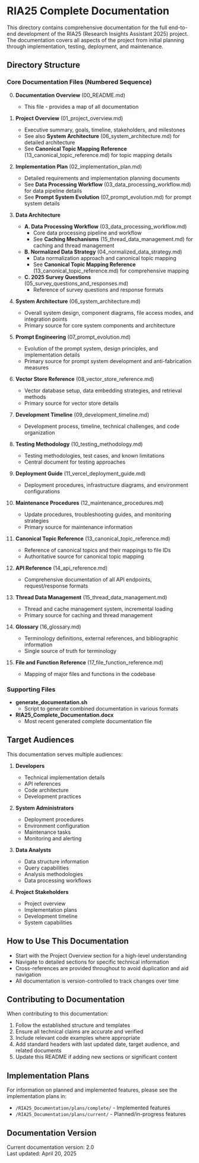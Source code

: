 # RIA25 Complete Documentation

This directory contains comprehensive documentation for the full end-to-end development of the RIA25 (Research Insights Assistant 2025) project. The documentation covers all aspects of the project from initial planning through implementation, testing, deployment, and maintenance.

## Directory Structure

### Core Documentation Files (Numbered Sequence)

0.  **Documentation Overview** (00_README.md)

    - This file - provides a map of all documentation

1.  **Project Overview** (01_project_overview.md)

    - Executive summary, goals, timeline, stakeholders, and milestones
    - See also **System Architecture** (06_system_architecture.md) for detailed architecture
    - See **Canonical Topic Mapping Reference** (13_canonical_topic_reference.md) for topic mapping details

2.  **Implementation Plan** (02_implementation_plan.md)

    - Detailed requirements and implementation planning documents
    - See **Data Processing Workflow** (03_data_processing_workflow.md) for data pipeline details
    - See **Prompt System Evolution** (07_prompt_evolution.md) for prompt system details

3.  **Data Architecture**

    - **A. Data Processing Workflow** (03_data_processing_workflow.md)
      - Core data processing pipeline and workflow
      - See **Caching Mechanisms** (15_thread_data_management.md) for caching and thread management
    - **B. Normalized Data Strategy** (04_normalized_data_strategy.md)
      - Data normalization approach and canonical topic mapping
      - See **Canonical Topic Mapping Reference** (13_canonical_topic_reference.md) for comprehensive mapping
    - **C. 2025 Survey Questions** (05_survey_questions_and_responses.md)
      - Reference of survey questions and response formats

4.  **System Architecture** (06_system_architecture.md)

    - Overall system design, component diagrams, file access modes, and integration points
    - Primary source for core system components and architecture

5.  **Prompt Engineering** (07_prompt_evolution.md)

    - Evolution of the prompt system, design principles, and implementation details
    - Primary source for prompt system development and anti-fabrication measures

6.  **Vector Store Reference** (08_vector_store_reference.md)

    - Vector database setup, data embedding strategies, and retrieval methods
    - Primary source for vector store details

7.  **Development Timeline** (09_development_timeline.md)

    - Development process, timeline, technical challenges, and code organization

8.  **Testing Methodology** (10_testing_methodology.md)

    - Testing methodologies, test cases, and known limitations
    - Central document for testing approaches

9.  **Deployment Guide** (11_vercel_deployment_guide.md)

    - Deployment procedures, infrastructure diagrams, and environment configurations

10. **Maintenance Procedures** (12_maintenance_procedures.md)

    - Update procedures, troubleshooting guides, and monitoring strategies
    - Primary source for maintenance information

11. **Canonical Topic Reference** (13_canonical_topic_reference.md)

    - Reference of canonical topics and their mappings to file IDs
    - Authoritative source for canonical topic mapping

12. **API Reference** (14_api_reference.md)

    - Comprehensive documentation of all API endpoints, request/response formats

13. **Thread Data Management** (15_thread_data_management.md)

    - Thread and cache management system, incremental loading
    - Primary source for caching and thread management

14. **Glossary** (16_glossary.md)

    - Terminology definitions, external references, and bibliographic information
    - Single source of truth for terminology

15. **File and Function Reference** (17_file_function_reference.md)

    - Mapping of major files and functions in the codebase

### Supporting Files

- **generate_documentation.sh**
  - Script to generate combined documentation in various formats
- **RIA25_Complete_Documentation.docx**
  - Most recent generated complete documentation file

## Target Audiences

This documentation serves multiple audiences:

1. **Developers**

   - Technical implementation details
   - API references
   - Code architecture
   - Development practices

2. **System Administrators**

   - Deployment procedures
   - Environment configuration
   - Maintenance tasks
   - Monitoring and alerting

3. **Data Analysts**

   - Data structure information
   - Query capabilities
   - Analysis methodologies
   - Data processing workflows

4. **Project Stakeholders**

   - Project overview
   - Implementation plans
   - Development timeline
   - System capabilities

## How to Use This Documentation

- Start with the Project Overview section for a high-level understanding
- Navigate to detailed sections for specific technical information
- Cross-references are provided throughout to avoid duplication and aid navigation
- All documentation is version-controlled to track changes over time

## Contributing to Documentation

When contributing to this documentation:

1. Follow the established structure and templates
2. Ensure all technical claims are accurate and verified
3. Include relevant code examples where appropriate
4. Add standard headers with last updated date, target audience, and related documents
5. Update this README if adding new sections or significant content

## Implementation Plans

For information on planned and implemented features, please see the implementation plans in:

- `/RIA25_Documentation/plans/complete/` - Implemented features
- `/RIA25_Documentation/plans/current/` - Planned/in-progress features

## Documentation Version

Current documentation version: 2.0  
Last updated: April 20, 2025
